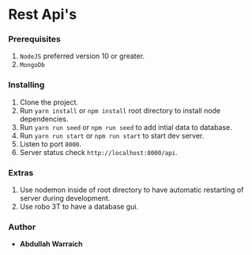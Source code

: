 # Rest Api's

### Prerequisites

1. `NodeJS` preferred version 10 or greater.
2. `MongoDb`

### Installing

1. Clone the project.
2. Run  ```yarn install``` or ```npm install``` root directory to install node dependencies.
3. Run  ```yarn run seed``` or ```npm run seed``` to add intial data to database.
4. Run  ```yarn run start``` or ```npm run start``` to start dev server.
5. Listen to port ```8000```.
6. Server status check ```http://localhost:8000/api```.

### Extras

1. Use nodemon inside of root directory to have automatic restarting of server during development.
2. Use robo 3T to have a database gui.

### Author

* **Abdullah Warraich** 
